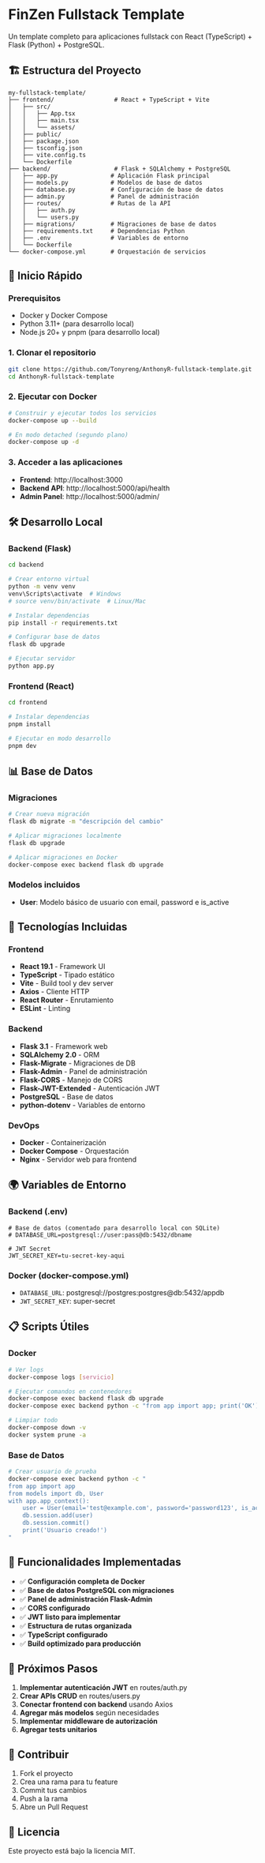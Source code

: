 # FinZen Fullstack Template

Un template completo para aplicaciones fullstack con React (TypeScript) + Flask (Python) + PostgreSQL.

## 🏗️ Estructura del Proyecto

```
my-fullstack-template/
├── frontend/                 # React + TypeScript + Vite
│   ├── src/
│   │   ├── App.tsx
│   │   ├── main.tsx
│   │   └── assets/
│   ├── public/
│   ├── package.json
│   ├── tsconfig.json
│   ├── vite.config.ts
│   └── Dockerfile
├── backend/                  # Flask + SQLAlchemy + PostgreSQL
│   ├── app.py               # Aplicación Flask principal
│   ├── models.py            # Modelos de base de datos
│   ├── database.py          # Configuración de base de datos
│   ├── admin.py             # Panel de administración
│   ├── routes/              # Rutas de la API
│   │   ├── auth.py
│   │   └── users.py
│   ├── migrations/          # Migraciones de base de datos
│   ├── requirements.txt     # Dependencias Python
│   ├── .env                 # Variables de entorno
│   └── Dockerfile
└── docker-compose.yml       # Orquestación de servicios
```

## 🚀 Inicio Rápido

### Prerequisitos
- Docker y Docker Compose
- Python 3.11+ (para desarrollo local)
- Node.js 20+ y pnpm (para desarrollo local)

### 1. Clonar el repositorio
```bash
git clone https://github.com/Tonyreng/AnthonyR-fullstack-template.git
cd AnthonyR-fullstack-template
```

### 2. Ejecutar con Docker
```bash
# Construir y ejecutar todos los servicios
docker-compose up --build

# En modo detached (segundo plano)
docker-compose up -d
```

### 3. Acceder a las aplicaciones
- **Frontend**: http://localhost:3000
- **Backend API**: http://localhost:5000/api/health
- **Admin Panel**: http://localhost:5000/admin/

## 🛠️ Desarrollo Local

### Backend (Flask)
```bash
cd backend

# Crear entorno virtual
python -m venv venv
venv\Scripts\activate  # Windows
# source venv/bin/activate  # Linux/Mac

# Instalar dependencias
pip install -r requirements.txt

# Configurar base de datos
flask db upgrade

# Ejecutar servidor
python app.py
```

### Frontend (React)
```bash
cd frontend

# Instalar dependencias
pnpm install

# Ejecutar en modo desarrollo
pnpm dev
```

## 📊 Base de Datos

### Migraciones
```bash
# Crear nueva migración
flask db migrate -m "descripción del cambio"

# Aplicar migraciones localmente
flask db upgrade

# Aplicar migraciones en Docker
docker-compose exec backend flask db upgrade
```

### Modelos incluidos
- **User**: Modelo básico de usuario con email, password e is_active

## 🔧 Tecnologías Incluidas

### Frontend
- **React 19.1** - Framework UI
- **TypeScript** - Tipado estático
- **Vite** - Build tool y dev server
- **Axios** - Cliente HTTP
- **React Router** - Enrutamiento
- **ESLint** - Linting

### Backend
- **Flask 3.1** - Framework web
- **SQLAlchemy 2.0** - ORM
- **Flask-Migrate** - Migraciones de DB
- **Flask-Admin** - Panel de administración
- **Flask-CORS** - Manejo de CORS
- **Flask-JWT-Extended** - Autenticación JWT
- **PostgreSQL** - Base de datos
- **python-dotenv** - Variables de entorno

### DevOps
- **Docker** - Containerización
- **Docker Compose** - Orquestación
- **Nginx** - Servidor web para frontend

## 🌍 Variables de Entorno

### Backend (.env)
```env
# Base de datos (comentado para desarrollo local con SQLite)
# DATABASE_URL=postgresql://user:pass@db:5432/dbname

# JWT Secret
JWT_SECRET_KEY=tu-secret-key-aqui
```

### Docker (docker-compose.yml)
- `DATABASE_URL`: postgresql://postgres:postgres@db:5432/appdb
- `JWT_SECRET_KEY`: super-secret

## 📋 Scripts Útiles

### Docker
```bash
# Ver logs
docker-compose logs [servicio]

# Ejecutar comandos en contenedores
docker-compose exec backend flask db upgrade
docker-compose exec backend python -c "from app import app; print('OK')"

# Limpiar todo
docker-compose down -v
docker system prune -a
```

### Base de Datos
```bash
# Crear usuario de prueba
docker-compose exec backend python -c "
from app import app
from models import db, User
with app.app_context():
    user = User(email='test@example.com', password='password123', is_active=True)
    db.session.add(user)
    db.session.commit()
    print('Usuario creado!')
"
```

## 🔐 Funcionalidades Implementadas

- ✅ **Configuración completa de Docker**
- ✅ **Base de datos PostgreSQL con migraciones**
- ✅ **Panel de administración Flask-Admin**
- ✅ **CORS configurado**
- ✅ **JWT listo para implementar**
- ✅ **Estructura de rutas organizada**
- ✅ **TypeScript configurado**
- ✅ **Build optimizado para producción**

## 📝 Próximos Pasos

1. **Implementar autenticación JWT** en routes/auth.py
2. **Crear APIs CRUD** en routes/users.py
3. **Conectar frontend con backend** usando Axios
4. **Agregar más modelos** según necesidades
5. **Implementar middleware de autorización**
6. **Agregar tests unitarios**

## 🤝 Contribuir

1. Fork el proyecto
2. Crea una rama para tu feature
3. Commit tus cambios
4. Push a la rama
5. Abre un Pull Request

## 📄 Licencia

Este proyecto está bajo la licencia MIT.